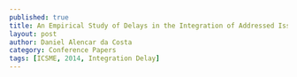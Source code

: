 ```yaml
---
published: true
title: An Empirical Study of Delays in the Integration of Addressed Issues
layout: post
author: Daniel Alencar da Costa 
category: Conference Papers
tags: [ICSME, 2014, Integration Delay]
---   
```

